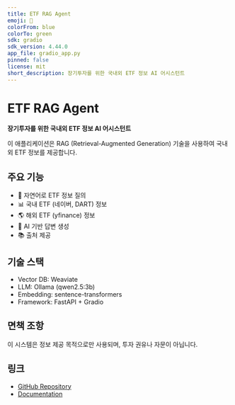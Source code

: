```yaml
---
title: ETF RAG Agent
emoji: 🤖
colorFrom: blue
colorTo: green
sdk: gradio
sdk_version: 4.44.0
app_file: gradio_app.py
pinned: false
license: mit
short_description: 장기투자를 위한 국내외 ETF 정보 AI 어시스턴트
---
```


# ETF RAG Agent

**장기투자를 위한 국내외 ETF 정보 AI 어시스턴트**

이 애플리케이션은 RAG (Retrieval-Augmented Generation) 기술을 사용하여 국내외 ETF 정보를 제공합니다.

## 주요 기능

- 💬 자연어로 ETF 정보 질의
- 📊 국내 ETF (네이버, DART) 정보
- 🌎 해외 ETF (yfinance) 정보
- 🤖 AI 기반 답변 생성
- 📚 출처 제공

## 기술 스택

- Vector DB: Weaviate
- LLM: Ollama (qwen2.5:3b)
- Embedding: sentence-transformers
- Framework: FastAPI + Gradio

## 면책 조항

이 시스템은 정보 제공 목적으로만 사용되며, 투자 권유나 자문이 아닙니다.

## 링크

- [GitHub Repository](https://github.com/YugwonWon/etf-rag-agent)
- [Documentation](https://github.com/YugwonWon/etf-rag-agent#readme)
